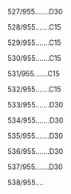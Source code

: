 527/955.......D30 


528/955.......C15 


529/955.......C15 


530/955.......C15 


531/955.......C15 


532/955.......C15 


533/955.......D30 


534/955.......D30 


535/955.......D30 


536/955.......D30 


537/955.......D30 


538/955.... 

